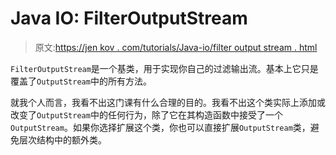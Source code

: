 # Java IO: FilterOutputStream

> 原文:[https://jen kov . com/tutorials/Java-io/filter output stream . html](https://jenkov.com/tutorials/java-io/filteroutputstream.html)

`FilterOutputStream`是一个基类，用于实现你自己的过滤输出流。基本上它只是覆盖了`OutputStream`中的所有方法。

就我个人而言，我看不出这门课有什么合理的目的。我看不出这个类实际上添加或改变了`OutputStream`中的任何行为，除了它在其构造函数中接受了一个`OutputStream`。如果你选择扩展这个类，你也可以直接扩展`OutputStream`类，避免层次结构中的额外类。
